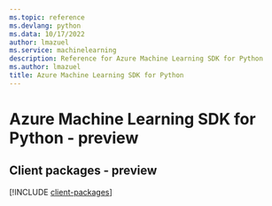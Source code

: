 ```yaml
---
ms.topic: reference
ms.devlang: python
ms.data: 10/17/2022
author: lmazuel
ms.service: machinelearning
description: Reference for Azure Machine Learning SDK for Python
ms.author: lmazuel
title: Azure Machine Learning SDK for Python
---
```

# Azure Machine Learning SDK for Python - preview

## Client packages - preview
[!INCLUDE [client-packages](machine-learning-client-index.md)]
